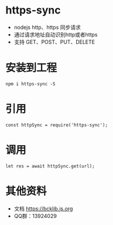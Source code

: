 # https-sync
- nodejs http、https 同步请求
- 通过请求地址自动识别http或者https
- 支持 GET、POST、PUT、DELETE

# 安装到工程
```
npm i https-sync -S
```

# 引用
```
const httpSync = require('https-sync');
```

# 调用
```
let res = await httpSync.get(url);
```

# 其他资料
- 文档 https://bcklib.js.org
- QQ群：13924029
